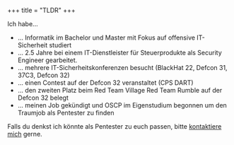 +++
title = "TLDR"
+++

Ich habe...
- ... Informatik im Bachelor und Master mit Fokus auf offensive IT-Sicherheit studiert
- ... 2.5 Jahre bei einem IT-Dienstleister für Steuerprodukte als Security Engineer gearbeitet.
- ... mehrere IT-Sicherheitskonferenzen besucht (BlackHat 22, Defcon 31, 37C3, Defcon 32)
- ... einen Contest auf der Defcon 32 veranstaltet (CPS DART)
- ... den zweiten Platz beim Red Team Village Red Team Rumble auf der Defcon 32 belegt
- ... meinen Job gekündigt und OSCP im Eigenstudium begonnen um den Traumjob als Pentester zu finden

Falls du denkst ich könnte als Pentester zu euch passen, bitte [kontaktiere mich](/contact) gerne.